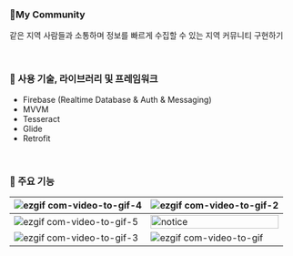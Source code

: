 ### :iphone:My Community
같은 지역 사람들과 소통하며 정보를 빠르게 수집할 수 있는 지역 커뮤니티 구현하기 

<br>

### :pushpin: 사용 기술, 라이브러리 및 프레임워크
- Firebase (Realtime Database & Auth & Messaging)
- MVVM
- Tesseract
- Glide
- Retrofit
  
<br>

### :memo: 주요 기능

   
![ezgif com-video-to-gif-4](https://github.com/subinpark99/MyCommunity/assets/85038576/ff0846c8-2d4a-4612-9038-ef4cd98d43de) | ![ezgif com-video-to-gif-2](https://github.com/subinpark99/MyCommunity/assets/85038576/81159b7b-4dc0-479b-b51a-35a10005742c)
---|---|
![ezgif com-video-to-gif-5](https://github.com/subinpark99/MyCommunity/assets/85038576/361b7812-9c27-4976-bd23-776fe939c38b) | <img width="100%" height="100%" alt="notice" src="https://github.com/subinpark99/MyCommunity/assets/85038576/925b8ea9-2c4b-42c3-94b1-9740aea98f60">
![ezgif com-video-to-gif-3](https://github.com/subinpark99/MyCommunity/assets/85038576/9500aa02-5f3d-4b22-870a-ea562dd3c3ce) | ![ezgif com-video-to-gif](https://github.com/subinpark99/MyCommunity/assets/85038576/475cc93b-f472-4e1a-aafe-7e2761e8e785)



















